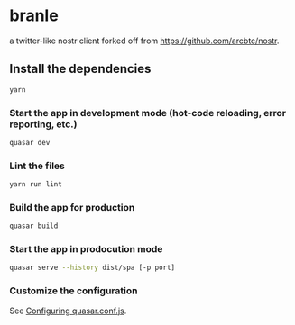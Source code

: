 # branle

a twitter-like nostr client forked off from https://github.com/arcbtc/nostr.

## Install the dependencies
```bash
yarn
```

### Start the app in development mode (hot-code reloading, error reporting, etc.)
```bash
quasar dev
```

### Lint the files
```bash
yarn run lint
```

### Build the app for production
```bash
quasar build
```

### Start the app in prodocution mode
```bash
quasar serve --history dist/spa [-p port]
```

### Customize the configuration
See [Configuring quasar.conf.js](https://quasar.dev/quasar-cli/quasar-conf-js).
